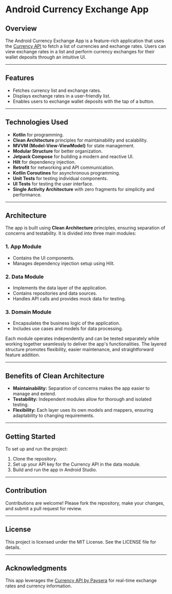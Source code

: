 # Android Currency Exchange App

## Overview
The Android Currency Exchange App is a feature-rich application that uses the [Currency API](https://developers.paysera.com) to fetch a list of currencies and exchange rates. Users can view exchange rates in a list and perform currency exchanges for their wallet deposits through an intuitive UI.

---

## Features
- Fetches currency list and exchange rates.
- Displays exchange rates in a user-friendly list.
- Enables users to exchange wallet deposits with the tap of a button.

---

## Technologies Used
- **Kotlin** for programming.
- **Clean Architecture** principles for maintainability and scalability.
- **MVVM (Model-View-ViewModel)** for state management.
- **Modular Structure** for better organization.
- **Jetpack Compose** for building a modern and reactive UI.
- **Hilt** for dependency injection.
- **Retrofit** for networking and API communication.
- **Kotlin Coroutines** for asynchronous programming.
- **Unit Tests** for testing individual components.
- **UI Tests** for testing the user interface.
- **Single Activity Architecture** with zero fragments for simplicity and performance.

---

## Architecture
The app is built using **Clean Architecture** principles, ensuring separation of concerns and testability. It is divided into three main modules:

### 1. **App Module**
   - Contains the UI components.
   - Manages dependency injection setup using Hilt.

### 2. **Data Module**
   - Implements the data layer of the application.
   - Contains repositories and data sources.
   - Handles API calls and provides mock data for testing.

### 3. **Domain Module**
   - Encapsulates the business logic of the application.
   - Includes use cases and models for data processing.

Each module operates independently and can be tested separately while working together seamlessly to deliver the app's functionalities. The layered structure promotes flexibility, easier maintenance, and straightforward feature addition.

---

## Benefits of Clean Architecture
- **Maintainability:** Separation of concerns makes the app easier to manage and extend.
- **Testability:** Independent modules allow for thorough and isolated testing.
- **Flexibility:** Each layer uses its own models and mappers, ensuring adaptability to changing requirements.

---

## Getting Started
To set up and run the project:
1. Clone the repository.
2. Set up your API key for the Currency API in the data module.
3. Build and run the app in Android Studio.

---

## Contribution
Contributions are welcome! Please fork the repository, make your changes, and submit a pull request for review.

---

## License
This project is licensed under the MIT License. See the LICENSE file for details.

---

## Acknowledgments
This app leverages the [Currency API by Paysera](https://developers.paysera.com) for real-time exchange rates and currency information.


